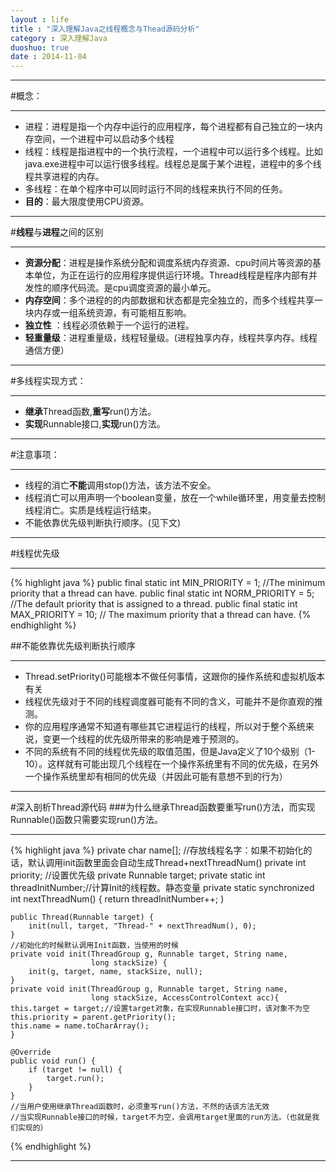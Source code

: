 ```yaml
---
layout : life
title : "深入理解Java之线程概念与Thead源码分析"
category : 深入理解Java
duoshuo: true
date : 2014-11-04
---
```

----------

#概念：

-----------

* 进程：进程是指一个内存中运行的应用程序，每个进程都有自己独立的一块内存空间，一个进程中可以启动多个线程
* 线程：线程是指进程中的一个执行流程，一个进程中可以运行多个线程。比如java.exe进程中可以运行很多线程。线程总是属于某个进程，进程中的多个线程共享进程的内存。
* 多线程：在单个程序中可以同时运行不同的线程来执行不同的任务。
 * **目的**：最大限度使用CPU资源。

-------

#**线程**与**进程**之间的区别

------------

* **资源分配**：进程是操作系统分配和调度系统内存资源、cpu时间片等资源的基本单位，为正在运行的应用程序提供运行环境。Thread线程是程序内部有并发性的顺序代码流。是cpu调度资源的最小单元。
* **内存空间**：多个进程的的内部数据和状态都是完全独立的，而多个线程共享一块内存或一组系统资源，有可能相互影响。
* **独立性**  ：线程必须依赖于一个运行的进程。
* **轻重量级**：进程重量级，线程轻量级。(进程独享内存，线程共享内存。线程通信方便）

------------

#多线程实现方式：

------------
* **继承**Thread函数,**重写**run()方法。
* **实现**Runnable接口,**实现**run()方法。

------------

#注意事项：

------------
* 线程的消亡**不能**调用stop()方法，该方法不安全。
* 线程消亡可以用声明一个boolean变量，放在一个while循环里，用变量去控制线程消亡。实质是线程运行结束。
* 不能依靠优先级判断执行顺序。(见下文)

------------
#线程优先级

-----------
{% highlight java %}
	public final static int MIN_PRIORITY = 1;
	//The minimum priority that a thread can have.
    public final static int NORM_PRIORITY = 5;
	//The default priority that is assigned to a thread.
    public final static int MAX_PRIORITY = 10;
	//   The maximum priority that a thread can have.
{% endhighlight %}

##不能依靠优先级判断执行顺序

--------------

* Thread.setPriority()可能根本不做任何事情，这跟你的操作系统和虚拟机版本有关
* 线程优先级对于不同的线程调度器可能有不同的含义，可能并不是你直观的推测。
* 你的应用程序通常不知道有哪些其它进程运行的线程，所以对于整个系统来说，变更一个线程的优先级所带来的影响是难于预测的。
* 不同的系统有不同的线程优先级的取值范围，但是Java定义了10个级别（1-10）。这样就有可能出现几个线程在一个操作系统里有不同的优先级，在另外一个操作系统里却有相同的优先级（并因此可能有意想不到的行为）



-------------

#深入剖析Thread源代码
###为什么继承Thread函数要重写run()方法，而实现Runnable()函数只需要实现run()方法。

------------


{% highlight java %}
    private char name[];
	//存放线程名字：如果不初始化的话，默认调用init函数里面会自动生成Thread+nextThreadNum()
    private int priority; 
	//设置优先级
    private Runnable target;
	private static int threadInitNumber;//计算Init的线程数。静态变量
    private static synchronized int nextThreadNum() {
        return threadInitNumber++;
    )
	
	public Thread(Runnable target) {
        init(null, target, "Thread-" + nextThreadNum(), 0);
    }
	//初始化的时候默认调用Init函数，当使用的时候
	private void init(ThreadGroup g, Runnable target, String name,
                      long stackSize) {
        init(g, target, name, stackSize, null);
    }
	private void init(ThreadGroup g, Runnable target, String name,
                      long stackSize, AccessControlContext acc){
	this.target = target;//设置target对象，在实现Runnable接口时，该对象不为空
	this.priority = parent.getPriority();
	this.name = name.toCharArray();
	}				  
					  
	@Override
    public void run() {
        if (target != null) {
            target.run();
        }
    }
	//当用户使用继承Thread函数时，必须重写run()方法，不然的话该方法无效
	//当实现Runnable接口的时候，target不为空，会调用target里面的run方法。（也就是我们实现的）
{% endhighlight %}

----------------



